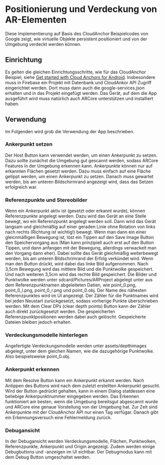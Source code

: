 # Positionierung und Verdeckung von AR-Elementen

Diese Implementierung auf Basis des CloudAnchor Beispielcodes von Google zeigt,
wie virtuelle Objekte persistent positioniert und von der Umgebung verdeckt werden können.

## Einrichtung

 Es gelten die gleichen Einrichtungsschritte, wie für das CloudAnchor Beispiel, siehe [Get started with Cloud Anchors for Android](https://developers.google.com/ar/develop/java/cloud-anchors/cloud-anchors-quickstart-android).
 Insbesondere muss in Firebase ein Projekt mit Datenbank und CloudAnkor API Zugriff eingerichtet werden.
 Dort muss dann auch die google-services.json erhalten und in das Projekt eingefügt werden.
 Das Gerät, auf dem die App ausgeführt wird muss natürlich auch ARCore unterstützen und installiert haben.
 
 ## Verwendung
 Im Folgenden wird grob die Verwendung der App beschrieben.
 
 ### Ankerpunkt setzen
 Der Host Button kann verwendet werden, um einen Ankerpunkt zu setzen. Dazu sollte zunächst die Umgebung gut gescannt werden,
 sodass ARCore Features in der Umgebung erkennen kann. Ankerpunkte können nur auf erkannten Flächen gesetzt werden.
 Dazu muss einfach auf eine Fläche getippt werden, um einen Ankerpunkt zu setzen. Danach muss gewartet werden, bis am unteren Bildschirmrand angezeigt wird, dass das Setzen erfolgreich war.
 
 ### Referenzpunkte und Stereobilder
 Wenn ein Ankerpunkt aktiv ist (gesetzt oder erkannt wurde), können Referenzpunkte angelegt werden.
 Dazu wird das Gerät an eine Stelle bewegt, wo ein Referenzpunkt angelegt werden soll.
 Dann wird das Gerät langsam und gleichmäßig auf einer geraden Linie ohne Rotation von links nach rechts (Richtung ist wichtig!) bewegt.
 Wenn man dann ein einer gleicnmäßigen Bewegung ist, löst ein Tippen auf den Save Image Button den
 Speichervorgang aus (Man kann prinzipiell auch erst auf den Button Tippen, und dann anfangen mit der Bewegung, allerdings verwackelt man den Vorgang dann eher). Dabei sollte das Gerät gleichmäßig weiterbewegt werden, bis am unteren Bildschrimrand der Erfolg verkündet wird.
 Wenn man den Button drückt, wird dabei das linke Bild aufgenommen. Nach 3,5cm Bewegung wird das mittlere Bild und die Punktwolke gespeichert.
 Und nach weiteren 3,5cm wird das rechte Bild gespeichert.
 Die Bilder und Punktwolke werden unter sdcard/Pictures/ARProject abgelegt unter aus dem Referenzpunktnamen abgeleiteten Datien, wie
 point_0.png, point_0_l.png, point_0_r.png und point_0.obj.
 Der Name des nähesten Referenzpunktes wird im UI angezeigt.
 Der Zähler für die Punktnames wird bei jeden Neustart zurückgesetzt, sodass vorherige Punkte überschrieben werden.
 Mit dem Clear DPs (clear depth points) Button kann der Zähler auch direkt zurückgesetzt werden. Die gespeicherten Referenzpunktpositionen werden dabei auch gelöscht. Gespeicherte Dateien bleiben jedoch erhalten.
 
 ### Verdeckungsmodelle hinterlegen
 Angefertigte Verdeckungsmodelle werden unter assets/depthimages abgelegt, unter dem gleichen Namen, wie die dazugehörige Punktwolke.
 Also beispielsweise point_0.obj.
 
 ### Ankerpunkt erkennen
 Mit dem Resolve Button kann ein Ankerpunkt erkannt werden. Nach Antippen des Buttons wird nach dem zuletzt erstellten Ankerpunkt gesucht.
 Wird der Button gedrückt gehalten, kann in einem Dialog statdessen eine beliebige Ankerpunktnummer eingegeben werden.
 Das Erkennen funktioniert am besten, wenn die Umgebung bereitsgut abgescannt wurde und ARCore eine genaue Vorstellung von der Umgebung hat.
 Zur Zeit sind Ankerpunkte mit der CloudAnchor API nur einen Tag verfügar. Danach gibt ein Erkennungsversuch eine Fehlermeldung zurück.
 
 ### Debugansicht
 In der Debugansicht werden Verdeckungsmodelle, Flächen, Punktwolken, Referenzpunkte, Ankerpunkt und Origin angezeigt.
 Zudem werden einige Debugbuttons und -anzeigen im UI sichtbar.
 Der Debugmodus kann mit dem Debug Button umgeschaltet werden.
